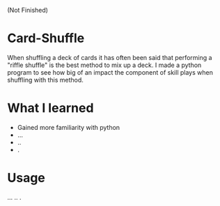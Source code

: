(Not Finished)

# Card-Shuffle 
When shuffling a deck of cards it has often been said that performing a "riffle shuffle" is the best method to mix up a deck. I made a python program to see how big of an impact the component of skill plays when shuffling with this method.


# What I learned
* Gained more familiarity with python
* ...
* ..
* .

# Usage
...
..
.
